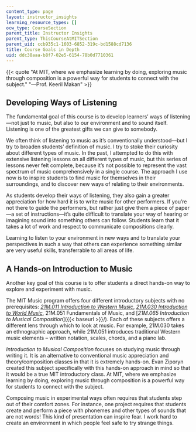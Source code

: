```yaml
---
content_type: page
layout: instructor_insights
learning_resource_types: []
ocw_type: CourseSection
parent_title: Instructor Insights
parent_type: ThisCourseAtMITSection
parent_uid: ccb935c1-1603-6852-319c-bd1588cd7136
title: Course Goals in Depth
uid: ddc38aaa-b8f7-02e5-6154-78b0d7710361
---
```


{{< quote "At MIT, where we emphasize learning by doing, exploring music through composition is a powerful way for students to connect with the subject." "—Prof. Keeril Makan" >}}

Developing Ways of Listening
----------------------------

The fundamental goal of this course is to develop learners’ ways of listening—not just to music, but also to our environment and to sound itself. Listening is one of the greatest gifts we can give to somebody.

We often think of listening to music as it’s conventionally understood—but I try to broaden students’ definition of music. I try to stoke their curiosity about different types of music. In the past, I attempted to do this with extensive listening lessons on all different types of music, but this series of lessons never felt complete, because it’s not possible to represent the vast spectrum of music comprehensively in a single course. The approach I use now is to inspire students to find music for themselves in their surroundings, and to discover new ways of relating to their environments.

As students develop their ways of listening, they also gain a greater appreciation for how hard it is to write music for other performers. If you’re not there to guide the performers, but rather just give them a piece of paper—a set of instructions—it’s quite difficult to translate your way of hearing or imagining sound into something others can follow. Students learn that it takes a lot of work and respect to communicate compositions clearly.

Learning to listen to your environment in new ways and to translate your perspectives in such a way that others can experience something similar are very useful skills, transferrable to all areas of life.

A Hands-on Introduction to Music
--------------------------------

Another key goal of this course is to offer students a direct hands-on way to explore and experiment with music.

The MIT Music program offers four different introductory subjects with no prerequisites: [_21M.011 Introduction to Western Music_](/courses/21m-011-introduction-to-western-music-spring-2006/), [_21M.030 Introduction to World Music_](/courses/21m-030-introduction-to-world-music-spring-2013/), 21M.051 Fundamentals of Music, and [_21M.065 Introduction to Musical Composition_]({{< baseurl >}}/). Each of these subjects offers a different lens through which to look at music. For example, 21M.030 takes an ethnographic approach, while 21M.051 introduces traditional Western music elements – written notation, scales, chords, and a piano lab.

_Introduction to Musical Composition_ focuses on studying music through writing it. It is an alternative to conventional music appreciation and theory/composition classes in that it is extremely hands-on. Evan Ziporyn created this subject specifically with this hands-on approach in mind so that it would be a true MIT introductory class. At MIT, where we emphasize learning by doing, exploring music through composition is a powerful way for students to connect with the subject.

Composing music in experimental ways often requires that students step out of their comfort zones. For instance, one project requires that students create and perform a piece with phonemes and other types of sounds that are not words! This kind of presentation can inspire fear. I work hard to create an environment in which people feel safe to try strange things.